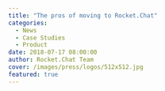 ```yaml
---
title: "The pros of moving to Rocket.Chat"
categories:
  - News
  - Case Studies
  - Product
date: 2018-07-17 08:00:00
author: Rocket.Chat Team
cover: /images/press/logos/512x512.jpg
featured: true
---
```


